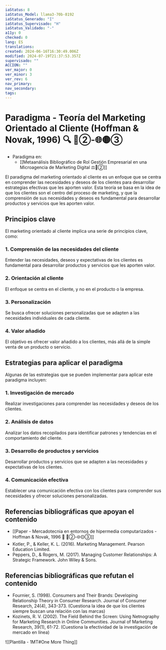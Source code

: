 ```yaml
---
iaStatus: 8
iaStatus_Model: llama3-70b-8192
iaStatus_Generado: "I"
iaStatus_Supervisado: "H"
iaStatus_Validado: "-"
a11y: 0
checked: 0
lang: ES
translations: 
created: 2024-06-16T16:30:49.006Z
modified: 2024-07-19T21:37:53.357Z
supervisado: ""
ACCION: ""
ver_major: 0
ver_minor: 3
ver_rev: 6
nav_primary: 
nav_secondary: 
tags:
---
```

# Paradigma - Teoría del Marketing Orientado al Cliente (Hoffman & Novak, 1996) 🔍️ 🔴②-🌐🟡③

* Paradigma en:
	* [[Metaanálisis Bibliográfico de Rol Gestión Empresarial en una Microagencia de Marketing Digital ⚖️🔴②]]

El paradigma del marketing orientado al cliente es un enfoque que se centra en comprender las necesidades y deseos de los clientes para desarrollar estrategias efectivas que les aporten valor. Esta teoría se basa en la idea de que los clientes son el centro del proceso de marketing, y que la comprensión de sus necesidades y deseos es fundamental para desarrollar productos y servicios que les aporten valor.

## Principios clave

El marketing orientado al cliente implica una serie de principios clave, como:

### 1. Comprensión de las necesidades del cliente

Entender las necesidades, deseos y expectativas de los clientes es fundamental para desarrollar productos y servicios que les aporten valor.

### 2. Orientación al cliente

El enfoque se centra en el cliente, y no en el producto o la empresa.

### 3. Personalización

Se busca ofrecer soluciones personalizadas que se adapten a las necesidades individuales de cada cliente.

### 4. Valor añadido

El objetivo es ofrecer valor añadido a los clientes, más allá de la simple venta de un producto o servicio.

## Estrategias para aplicar el paradigma

Algunas de las estrategias que se pueden implementar para aplicar este paradigma incluyen:

### 1. Investigación de mercado

Realizar investigaciones para comprender las necesidades y deseos de los clientes.

### 2. Análisis de datos

Analizar los datos recopilados para identificar patrones y tendencias en el comportamiento del cliente.

### 3. Desarrollo de productos y servicios

Desarrollar productos y servicios que se adapten a las necesidades y expectativas de los clientes.

### 4. Comunicación efectiva

Establecer una comunicación efectiva con los clientes para comprender sus necesidades y ofrecer soluciones personalizadas.

## Referencias bibliográficas que apoyan el contenido

* [[Paper - Mercadotecnia en entornos de hipermedia computarizados - Hoffman & Novak, 1996 🔬 🔴②-🌐🟡③]]
* Kotler, P., & Keller, K. L. (2016). Marketing Management. Pearson Education Limited.
* Peppers, D., & Rogers, M. (2017). Managing Customer Relationships: A Strategic Framework. John Wiley & Sons.

## Referencias bibliográficas que refutan el contenido

* Fournier, S. (1998). Consumers and Their Brands: Developing Relationship Theory in Consumer Research. Journal of Consumer Research, 24(4), 343-373. (Cuestiona la idea de que los clientes siempre buscan una relación con las marcas)
* Kozinets, R. V. (2002). The Field Behind the Screen: Using Netnography for Marketing Research in Online Communities. Journal of Marketing Research, 39(1), 61-72. (Cuestiona la efectividad de la investigación de mercado en línea)


![[Plantilla - 1MT#One More Thing]]